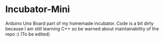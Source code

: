 # Incubator-Mini
Arduino Uno Board part of my homemade incubator. Code is a bit dirty because I am still learning C++ so be warned about maintainability of the repo :) 
(To be edited)
